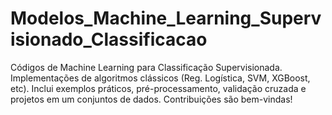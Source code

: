 # Modelos_Machine_Learning_Supervisionado_Classificacao
Códigos de Machine Learning para Classificação Supervisionada. Implementações de algoritmos clássicos (Reg. Logística, SVM, XGBoost, etc). Inclui exemplos práticos, pré-processamento, validação cruzada e projetos em um conjuntos de dados. Contribuições são bem-vindas!
